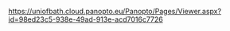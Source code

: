 https://uniofbath.cloud.panopto.eu/Panopto/Pages/Viewer.aspx?id=98ed23c5-938e-49ad-913e-acd7016c7726